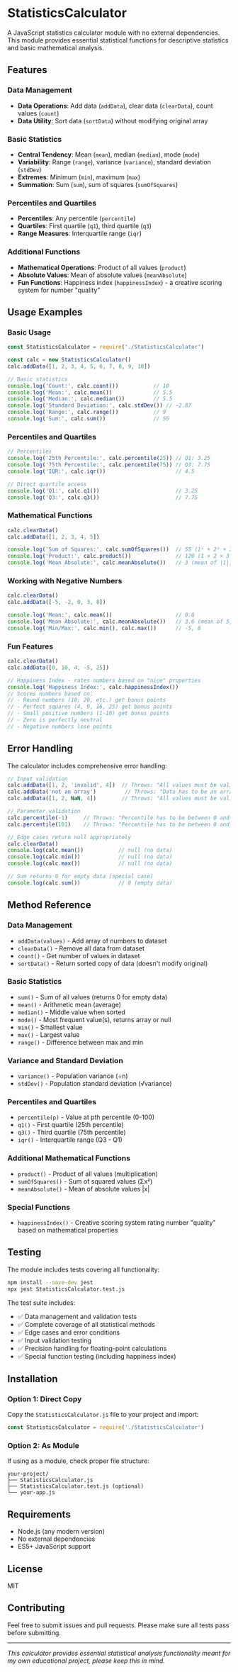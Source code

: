 # StatisticsCalculator

A JavaScript statistics calculator module with no external dependencies. This module provides essential statistical functions for descriptive statistics and basic mathematical analysis.

## Features

### Data Management
- **Data Operations**: Add data (`addData`), clear data (`clearData`), count values (`count`)
- **Data Utility**: Sort data (`sortData`) without modifying original array

### Basic Statistics
- **Central Tendency**: Mean (`mean`), median (`median`), mode (`mode`)
- **Variability**: Range (`range`), variance (`variance`), standard deviation (`stdDev`)
- **Extremes**: Minimum (`min`), maximum (`max`)
- **Summation**: Sum (`sum`), sum of squares (`sumOfSquares`)

### Percentiles and Quartiles
- **Percentiles**: Any percentile (`percentile`)
- **Quartiles**: First quartile (`q1`), third quartile (`q3`)
- **Range Measures**: Interquartile range (`iqr`)

### Additional Functions
- **Mathematical Operations**: Product of all values (`product`)
- **Absolute Values**: Mean of absolute values (`meanAbsolute`)
- **Fun Functions**: Happiness index (`happinessIndex`) - a creative scoring system for number "quality"

## Usage Examples

### Basic Usage
```javascript
const StatisticsCalculator = require('./StatisticsCalculator')

const calc = new StatisticsCalculator()
calc.addData([1, 2, 3, 4, 5, 6, 7, 8, 9, 10])

// Basic statistics
console.log('Count:', calc.count())           // 10
console.log('Mean:', calc.mean())             // 5.5
console.log('Median:', calc.median())         // 5.5
console.log('Standard Deviation:', calc.stdDev()) // ~2.87
console.log('Range:', calc.range())           // 9
console.log('Sum:', calc.sum())               // 55
```

### Percentiles and Quartiles
```javascript
// Percentiles
console.log('25th Percentile:', calc.percentile(25)) // Q1: 3.25
console.log('75th Percentile:', calc.percentile(75)) // Q3: 7.75
console.log('IQR:', calc.iqr())                      // 4.5

// Direct quartile access
console.log('Q1:', calc.q1())                        // 3.25
console.log('Q3:', calc.q3())                        // 7.75
```

### Mathematical Functions
```javascript
calc.clearData()
calc.addData([1, 2, 3, 4, 5])

console.log('Sum of Squares:', calc.sumOfSquares())  // 55 (1² + 2² + 3² + 4² + 5²)
console.log('Product:', calc.product())              // 120 (1 × 2 × 3 × 4 × 5)
console.log('Mean Absolute:', calc.meanAbsolute())   // 3 (mean of |1|, |2|, |3|, |4|, |5|)
```

### Working with Negative Numbers
```javascript
calc.clearData()
calc.addData([-5, -2, 0, 3, 8])

console.log('Mean:', calc.mean())                    // 0.8
console.log('Mean Absolute:', calc.meanAbsolute())   // 3.6 (mean of 5, 2, 0, 3, 8)
console.log('Min/Max:', calc.min(), calc.max())      // -5, 8
```

### Fun Features
```javascript
calc.clearData()
calc.addData([0, 10, 4, -5, 25])

// Happiness Index - rates numbers based on "nice" properties
console.log('Happiness Index:', calc.happinessIndex())
// Scores numbers based on:
// - Round numbers (10, 20, etc.) get bonus points
// - Perfect squares (4, 9, 16, 25) get bonus points  
// - Small positive numbers (1-10) get bonus points
// - Zero is perfectly neutral
// - Negative numbers lose points
```

## Error Handling

The calculator includes comprehensive error handling:

```javascript
// Input validation
calc.addData([1, 2, 'invalid', 4])  // Throws: "All values must be valid numbers"
calc.addData('not an array')         // Throws: "Data has to be an array"
calc.addData([1, 2, NaN, 4])        // Throws: "All values must be valid numbers"

// Parameter validation
calc.percentile(-1)     // Throws: "Percentile has to be between 0 and 100"
calc.percentile(101)    // Throws: "Percentile has to be between 0 and 100"

// Edge cases return null appropriately
calc.clearData()
console.log(calc.mean())           // null (no data)
console.log(calc.min())            // null (no data)
console.log(calc.max())            // null (no data)

// Sum returns 0 for empty data (special case)
console.log(calc.sum())            // 0 (empty data)
```

## Method Reference

### Data Management
- `addData(values)` - Add array of numbers to dataset
- `clearData()` - Remove all data from dataset  
- `count()` - Get number of values in dataset
- `sortData()` - Return sorted copy of data (doesn't modify original)

### Basic Statistics
- `sum()` - Sum of all values (returns 0 for empty data)
- `mean()` - Arithmetic mean (average)
- `median()` - Middle value when sorted
- `mode()` - Most frequent value(s), returns array or null
- `min()` - Smallest value
- `max()` - Largest value
- `range()` - Difference between max and min

### Variance and Standard Deviation
- `variance()` - Population variance (÷n)
- `stdDev()` - Population standard deviation (√variance)

### Percentiles and Quartiles
- `percentile(p)` - Value at pth percentile (0-100)
- `q1()` - First quartile (25th percentile)
- `q3()` - Third quartile (75th percentile)
- `iqr()` - Interquartile range (Q3 - Q1)

### Additional Mathematical Functions
- `product()` - Product of all values (multiplication)
- `sumOfSquares()` - Sum of squared values (Σx²)
- `meanAbsolute()` - Mean of absolute values |x|

### Special Functions
- `happinessIndex()` - Creative scoring system rating number "quality" based on mathematical properties

## Testing

The module includes tests covering all functionality:

```bash
npm install --save-dev jest
npx jest StatisticsCalculator.test.js
```

The test suite includes:
- ✅ Data management and validation tests
- ✅ Complete coverage of all statistical methods
- ✅ Edge cases and error conditions
- ✅ Input validation testing
- ✅ Precision handling for floating-point calculations
- ✅ Special function testing (including happiness index)

## Installation

### Option 1: Direct Copy
Copy the `StatisticsCalculator.js` file to your project and import:

```javascript
const StatisticsCalculator = require('./StatisticsCalculator')
```

### Option 2: As Module
If using as a module, check proper file structure:
```
your-project/
├── StatisticsCalculator.js
├── StatisticsCalculator.test.js (optional)
└── your-app.js
```

## Requirements
- Node.js (any modern version)
- No external dependencies
- ES5+ JavaScript support

## License
MIT

## Contributing
Feel free to submit issues and pull requests. Please make sure all tests pass before submitting.

---

*This calculator provides essential statistical analysis functionality meant for my own educational project, please keep this in mind.*
